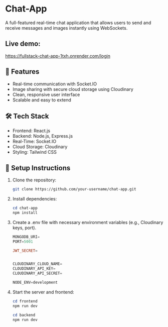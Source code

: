 # Chat-App

A full-featured real-time chat application that allows users to send and receive messages and images instantly using WebSockets.

## Live demo:
https://fullstack-chat-app-1txh.onrender.com/login

## 🚀 Features

- Real-time communication with Socket.IO
- Image sharing with secure cloud storage using Cloudinary
- Clean, responsive user interface
- Scalable and easy to extend

## 🛠 Tech Stack

- Frontend: React.js
- Backend: Node.js, Express.js
- Real-Time: Socket.IO
- Cloud Storage: Cloudinary
- Styling: Tailwind CSS

## 🧪 Setup Instructions

1. Clone the repository:
   ```bash
   git clone https://github.com/your-username/chat-app.git
   
2. Install dependencies:

   ```powershell
   cd chat-app
   npm install

3. Create a .env file with necessary environment variables (e.g., Cloudinary keys, port).
   ```powershell
   MONGODB_URI=
   PORT=5001
   
   JWT_SECRET=
   
   
   CLOUDINARY_CLOUD_NAME=
   CLOUDINARY_API_KEY=
   CLOUDINARY_API_SECRET=

   NODE_ENV=development

5. Start the server and frontend:
   ```powershell
   cd frontend
   npm run dev

   cd backend
   npm run dev

